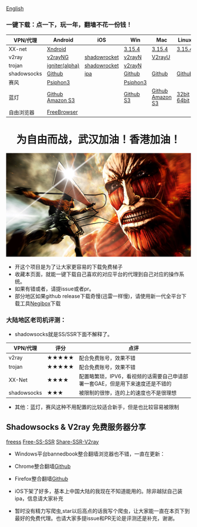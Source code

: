 [English](https://github.com/hugetiny/FreeVPN/blob/dev/README.md)

### 一键下载：点一下，玩一年，翻墙不花一份钱！
|  VPN/代理  | Android | iOS | Win  | Mac | Linux |
|  ----  | ----  | ---- | ----  | ---- | ---- |
| XX-net | [Xndroid](https://github.com/XndroidDev/Xndroid/releases/download/1.3.2/app-release.apk)  | |[3.15.4](https://github.com/XX-net/XX-Net/releases/download/3.15.4/XX-Net-3.15.4.7z)  |[3.15.4](https://github.com/XX-net/XX-Net/releases/download/3.15.4/XX-Net-3.15.4.7z)  |[3.15.4](https://github.com/XX-net/XX-Net/releases/download/3.15.4/XX-Net-3.15.4.7z) |
| v2ray  | [v2rayNG](https://github.com/2dust/v2rayNG/releases/download/1.1.15/v2rayNG_1.1.15.apk) |[shadowrocket](https://lueyingpro.github.io/shadowrocket/index.html) | [v2rayN](https://github.com/2dust/v2rayN/releases/download/3.5/v2rayN.zip) | [V2rayU](https://github.com/yanue/V2rayU/releases/download/2.0.0/V2rayU.dmg) ||
| trojan  | [igniter(alpha)](https://github.com/trojan-gfw/igniter/releases/download/v0.1.0-pre-alpha14/app-release.apk) | [shadowrocket](https://lueyingpro.github.io/shadowrocket/index.html) | [v2rayN](https://github.com/2dust/v2rayN/releases/download/3.5/v2rayN.zip) |||
| shadowsocks  |[Github](https://github.com/shadowsocks/shadowsocks-android/releases/download/v5.0.4/shadowsocks--universal-5.0.4.apk) |  [ipa](https://github.com/Jigsaw-Code/outline-client/releases/download/daily-2020-02-20/Outline.ipa) | [Github](https://github.com/shadowsocks/shadowsocks-windows/releases/download/4.1.9.2/Shadowsocks-4.1.9.2.zip) | [Github](https://github.com/shadowsocks/ShadowsocksX-NG/releases/download/v1.8.2/ShadowsocksX-NG.app.1.8.2.zip) |[Github](https://github.com/shadowsocks/shadowsocks-qt5/releases/download/v3.0.1/Shadowsocks-Qt5-3.0.1-x86_64.AppImage)
| 赛风  |[Psiphon3](https://www.psiphon3.com/PsiphonAndroid.apk)||[Psiphon3](https://www.psiphon3.com/psiphon3.exe)|
| 蓝灯 |[Github](https://raw.githubusercontent.com/getlantern/lantern-binaries/master/lantern-installer.apk) [Amazon S3](https://s3.amazonaws.com/lantern/lantern-installer.apk) | |[Github](https://raw.githubusercontent.com/getlantern/lantern-binaries/master/lantern-installer.exe) [S3](https://s3.amazonaws.com/lantern/lantern-installer.exe)|[Github](https://raw.githubusercontent.com/getlantern/lantern-binaries/master/lantern-installer.dmg) [Amazon S3](https://s3.amazonaws.com/lantern/lantern-installer.dmg)|[32bit](https://raw.githubusercontent.com/getlantern/lantern-binaries/master/lantern-installer-32-bit.deb) [64bit](https://raw.githubusercontent.com/getlantern/lantern-binaries/master/lantern-installer-64-bit.deb)|
| 自由浏览器 | [FreeBrowser](https://github.com/greatfire/x/raw/master/FreeBrowser.apk)|

<h1 align="center">为自由而战，武汉加油！香港加油！</h1>

![We are born free](./fightforfree.jpeg)
+ 开这个项目是为了让大家更容易的下载免费梯子
+ 收藏本页面，就能一键下载自己喜欢的对应平台的代理到自己对应的操作系统。
+ 如果有错或者，请提issue或者pr。
+ 部分地区如果github release下载奇慢(迅雷一样慢)，请使用新一代全平台下载工具[Negibox](https://github.com/hugetiny/negibox)下载

### 大陆地区老司机评测：
+ shadowsocks就是SS/SSR下面不解释了。

|  VPN/代理   | 评分  | 点评 |
|  ----  | ----  | ---- |
| v2ray  | ★★★★★ | 配合免费账号，效果不错 |
| trojan  | ★★★★★ | 配合免费账号，效果不错 |
| XX-Net  | ★★★★ | 配置略繁琐，IPV6，看视频的话需要自己申请部署一套GAE，但是用下来速度还是不错的 |
| shadowsocks  | ★★★ | 被限制的很惨，连的上的速度也不是很理想 |
+ 其他：蓝灯，赛风这种不用配置的比较适合新手，但是也比较容易被限制


## Shadowsocks & V2ray 免费服务器分享
[freess](https://github.com/max2max/freess)
[Free-SS-SSR](https://github.com/ThinkDevelop/Free-SS-SSR)
[Share-SSR-V2ray](https://github.com/selierlin/Share-SSR-V2ray)

+ Windows平台bannedbook整合翻墙浏览器也不错，一直在更新：
+ Chrome整合翻墙[Github](https://github.com/bannedbook/fanqiang/wiki/Chrome%E4%B8%80%E9%94%AE%E7%BF%BB%E5%A2%99%E5%8C%85#chromego-down)
+ Firefox整合翻墙[Github](https://github.com/bannedbook/fanqiang/wiki/%E7%81%AB%E7%8B%90firefox%E4%B8%80%E9%94%AE%E7%BF%BB%E5%A2%99%E5%8C%85#firefoxfq-down)

+ iOS下架了好多，基本上中国大陆的我现在不知道能用的。除非越狱自己装ipa，信息请大家补充

+ 暂时没有精力写爬虫,star以后高点的话我写个爬虫，让大家能一直在本页下到最好的免费代理。也请大家多提issue和PR无论是评测还是补充，谢谢。














